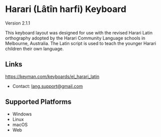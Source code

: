 Harari (Lâtîn harfi) Keyboard
=====================

Version 2.1.1

This keyboard layout was designed for use with the revised Harari Latin orthography adopted by the Harari Community Language schools in Melbourne, Australia. The Latin script is used to teach the younger Harari children their own language. 

Links
-----
https://keyman.com/keyboards/el_harari_latin

 * Contact:  lang.support@gmail.com

Supported Platforms
-------------------
 * Windows
 * Linux
 * macOS
 * Web
 